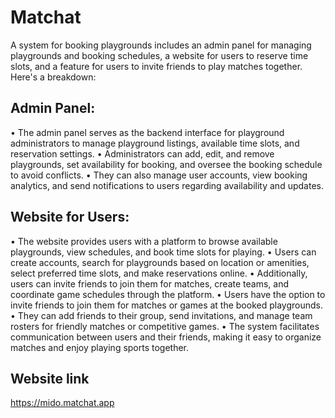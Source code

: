 # Matchat

A system for booking playgrounds includes an admin panel for managing playgrounds and booking schedules, a website for users to reserve time slots, and a feature for users to invite friends to play matches together. Here's a breakdown:

## Admin Panel:
• The admin panel serves as the backend interface for playground administrators to manage playground listings, available time slots, and reservation settings.
• Administrators can add, edit, and remove playgrounds, set availability for booking, and oversee the booking schedule to avoid conflicts.
• They can also manage user accounts, view booking analytics, and send notifications to users regarding availability and updates.

## Website for Users:
• The website provides users with a platform to browse available playgrounds, view schedules, and book time slots for playing.
• Users can create accounts, search for playgrounds based on location or amenities, select preferred time slots, and make reservations online.
• Additionally, users can invite friends to join them for matches, create teams, and coordinate game schedules through the platform.
• Users have the option to invite friends to join them for matches or games at the booked playgrounds.
• They can add friends to their group, send invitations, and manage team rosters for friendly matches or competitive games.
• The system facilitates communication between users and their friends, making it easy to organize matches and enjoy playing sports together.

## Website link
https://mido.matchat.app

